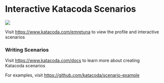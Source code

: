 # Interactive Katacoda Scenarios

[![](http://shields.katacoda.com/katacoda/emretuna/count.svg)](https://www.katacoda.com/emretuna "Get your profile on Katacoda.com")

Visit https://www.katacoda.com/emretuna to view the profile and interactive scenarios

### Writing Scenarios
Visit https://www.katacoda.com/docs to learn more about creating Katacoda scenarios

For examples, visit https://github.com/katacoda/scenario-example
